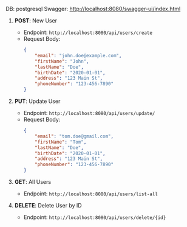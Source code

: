 DB: postgresql
Swagger: [http://localhost:8080/swagger-ui/index.html](http://localhost:8080/swagger-ui/index.html)

1. **POST**: New User
    - Endpoint: `http://localhost:8080/api/users/create`
    - Request Body:
        ```json
        {
            "email": "john.doe@example.com",
            "firstName": "John",
            "lastName": "Doe",
            "birthDate": "2020-01-01",
            "address": "123 Main St",
            "phoneNumber": "123-456-7890"
        }
        ```

2. **PUT**: Update User
    - Endpoint: `http://localhost:8080/api/users/update/`
    - Request Body:
        ```json
        {
            "email": "tom.doe@gmail.com",
            "firstName": "Tom",
            "lastName": "Doe",
            "birthDate": "2020-01-01",
            "address": "123 Main St",
            "phoneNumber": "123-456-7890"
        }
        ```

3. **GET**: All Users
    - Endpoint: `http://localhost:8080/api/users/list-all`
  
4. **DELETE**: Delete User by ID
    - Endpoint: `http://localhost:8080/api/users/delete/{id}`
